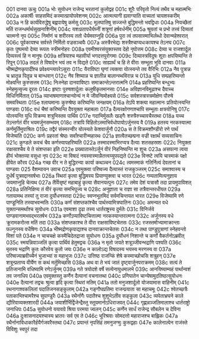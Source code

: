 001	दानवा ऊचुः
001a	भोः सुयोधन राजेन्द्र भरतानां कुलोद्वह
001c	शूरैः परिवृतो नित्यं तथैव च महात्मभिः
002a	अकार्षीः साहसमिदं कस्मात्प्रायोपवेशनम्
002c	आत्मत्यागी ह्यवाग्याति वाच्यतां चायशस्करीम्
003a	न हि कार्यविरुद्धेषु बह्वपायेषु कर्मसु
003c	मूलघातिषु सज्जन्ते बुद्धिमन्तो भवद्विधाः
004a	नियच्छैतां मतिं राजन्धर्मार्थसुखनाशिनीम्
004c	यशःप्रतापधैर्यघ्नीं शत्रूणां हर्षवर्धनीम्
005a	श्रूयतां च प्रभो तत्त्वं दिव्यतां चात्मनो नृप
005c	निर्माणं च शरीरस्य ततो धैर्यमवाप्नुहि
006a	पुरा त्वं तपसास्माभिर्लब्धो देवान्महेश्वरात्
006c	पूर्वकायश्च सर्वस्ते निर्मितो वज्रसञ्चयैः
007a	अस्त्रैरभेद्यः शस्त्रैश्चाप्यधःकायश्च तेऽनघ
007c	कृतः पुष्पमयो देव्या रूपतः स्त्रीमनोहरः
008a	एवमीश्वरसंयुक्तस्तव देहो नृपोत्तम
008c	देव्या च राजशार्दूल दिव्यस्त्वं हि न मानुषः
009a	क्षत्रियाश्च महावीर्या भगदत्तपुरोगमाः
009c	दिव्यास्त्रविदुषः शूराः क्षपयिष्यन्ति ते रिपून्
010a	तदलं ते विषादेन भयं तव न विद्यते
010c	साह्यार्थं च हि ते वीराः सम्भूता भुवि दानवाः
011a	भीष्मद्रोणकृपादींश्च प्रवेक्ष्यन्त्यपरेऽसुराः
011c	यैराविष्टा घृणां त्यक्त्वा योत्स्यन्ते तव वैरिभिः
012a	नैव पुत्रान्न च भ्रातॄन्न पितॄन्न च बान्धवान्
012c	नैव शिष्यान्न च ज्ञातीन्न बालान्स्थविरान्न च
013a	युधि सम्प्रहरिष्यन्तो मोक्ष्यन्ति कुरुसत्तम
013c	निःस्नेहा दानवाविष्टाः समाक्रान्तेऽन्तरात्मनि
014a	प्रहरिष्यन्ति बन्धुभ्यः स्नेहमुत्सृज्य दूरतः
014c	हृष्टाः पुरुषशार्दूलाः कलुषीकृतमानसाः
014e	अविज्ञानविमूढाश्च दैवाच्च विधिनिर्मितात्
015a	व्याभाषमाणाश्चान्योन्यं न मे जीवन्विमोक्ष्यसे
015c	सर्वशस्त्रास्त्रमोक्षेण पौरुषे समवस्थिताः
015e	श्लाघमानाः कुरुश्रेष्ठ करिष्यन्ति जनक्षयम्
016a	तेऽपि शक्त्या महात्मानः प्रतियोत्स्यन्ति पाण्डवाः
016c	वधं चैषां करिष्यन्ति दैवयुक्ता महाबलाः
017a	दैत्यरक्षोगणाश्चापि सम्भूताः क्षत्रयोनिषु
017c	योत्स्यन्ति युधि विक्रम्य शत्रुभिस्तव पार्थिव
017e	गदाभिर्मुसलैः खड्गैः शस्त्रैरुच्चावचैस्तथा
018a	यच्च तेऽन्तर्गतं वीर भयमर्जुनसम्भवम्
018c	तत्रापि विहितोऽस्माभिर्वधोपायोऽर्जुनस्य वै
019a	हतस्य नरकस्यात्मा कर्णमूर्तिमुपाश्रितः
019c	तद्वैरं संस्मरन्वीर योत्स्यते केशवार्जुनौ
020a	स ते विक्रमशौण्डीरो रणे पार्थं विजेष्यति
020c	कर्णः प्रहरतां श्रेष्ठः सर्वांश्चारीन्महारथः
021a	ज्ञात्वैतच्छद्मना वज्री रक्षार्थं सव्यसाचिनः
021c	कुण्डले कवचं चैव कर्णस्यापहरिष्यति
022a	तस्मादस्माभिरप्यत्र दैत्याः शतसहस्रशः
022c	नियुक्ता राक्षसाश्चैव ये ते संशप्तका इति
022e	प्रख्यातास्तेऽर्जुनं वीरं निहनिष्यन्ति मा शुचः
023a	असपत्ना त्वया हीयं भोक्तव्या वसुधा नृप
023c	मा विषादं नयस्वास्मान्नैतत्त्वय्युपपद्यते
023e	विनष्टे त्वयि चास्माकं पक्षो हीयेत कौरव
024a	गच्छ वीर न ते बुद्धिरन्या कार्या कथञ्चन
024c	त्वमस्माकं गतिर्नित्यं देवतानां च पाण्डवाः
025	वैशम्पायन उवाच
025a	एवमुक्त्वा परिष्वज्य दैत्यास्तं राजकुञ्जरम्
025c	समाश्वास्य च दुर्धर्षं पुत्रवद्दानवर्षभाः
026a	स्थिरां कृत्वा बुद्धिमस्य प्रियाण्युक्त्वा च भारत
026c	गम्यतामित्यनुज्ञाय जयमाप्नुहि चेत्यथ
027a	तैर्विसृष्टं महाबाहुं कृत्या सैवानयत्पुनः
027c	तमेव देशं यत्रासौ तदा प्रायमुपाविशत्
028a	प्रतिनिक्षिप्य तं वीरं कृत्या समभिपूज्य च
028c	अनुज्ञाता च राज्ञा सा तत्रैवान्तरधीयत
029a	गतायामथ तस्यां तु राजा दुर्योधनस्तदा
029c	स्वप्नभूतमिदं सर्वमचिन्तयत भारत
029e	विजेष्यामि रणे पाण्डूनिति तस्याभवन्मतिः
030a	कर्णं संशप्तकांश्चैव पार्थस्यामित्रघातिनः
030c	अमन्यत वधे युक्तान्समर्थांश्च सुयोधनः
031a	एवमाशा दृढा तस्य धार्तराष्ट्रस्य दुर्मतेः
031c	विनिर्जये पाण्डवानामभवद्भरतर्षभ
032a	कर्णोऽप्याविष्टचित्तात्मा नरकस्यान्तरात्मना
032c	अर्जुनस्य वधे क्रूरामकरोत्स मतिं तदा
033a	संशप्तकाश्च ते वीरा राक्षसाविष्टचेतसः
033c	रजस्तमोभ्यामाक्रान्ताः फल्गुनस्य वधैषिणः
034a	भीष्मद्रोणकृपाद्याश्च दानवाक्रान्तचेतसः
034c	न तथा पाण्डुपुत्राणां स्नेहवन्तो विशां पते
034e	न चाचचक्षे कस्मैचिदेतद्राजा सुयोधनः
035a	दुर्योधनं निशान्ते च कर्णो वैकर्तनोऽब्रवीत्
035c	स्मयन्निवाञ्जलिं कृत्वा पार्थिवं हेतुमद्वचः
036a	न मृतो जयते शत्रूञ्जीवन्भद्राणि पश्यति
036c	मृतस्य भद्राणि कुतः कौरवेय कुतो जयः
036e	न कालोऽद्य विषादस्य भयस्य मरणस्य वा
037a	परिष्वज्याब्रवीच्चैनं भुजाभ्यां स महाभुजः
037c	उत्तिष्ठ राजन्किं शेषे कस्माच्छोचसि शत्रुहन्
037e	शत्रून्प्रताप्य वीर्येण स कथं मर्तुमिच्छसि
038a	अथ वा ते भयं जातं दृष्ट्वार्जुनपराक्रमम्
038c	सत्यं ते प्रतिजानामि वधिष्यामि रणेऽर्जुनम्
039a	गते त्रयोदशे वर्षे सत्येनायुधमालभे
039c	आनयिष्याम्यहं पार्थान्वशं तव जनाधिप
040a	एवमुक्तस्तु कर्णेन दैत्यानां वचनात्तथा
040c	प्रणिपातेन चान्येषामुदतिष्ठत्सुयोधनः
040e	दैत्यानां तद्वचः श्रुत्वा हृदि कृत्वा स्थिरां मतिम्
041a	ततो मनुजशार्दूलो योजयामास वाहिनीम्
041c	रथनागाश्वकलिलां पदातिजनसङ्कुलाम्
042a	गङ्गौघप्रतिमा राजन्प्रयाता सा महाचमूः
042c	श्वेतच्छत्रैः पताकाभिश्चामरैश्च सुपाण्डुरैः
043a	रथैर्नागैः पदातैश्च शुशुभेऽतीव सङ्कुला
043c	व्यपेताभ्रघने काले द्यौरिवाव्यक्तशारदी
044a	जयाशीर्भिर्द्विजेन्द्रैस्तु स्तूयमानोऽधिराजवत्
044c	गृह्णन्नञ्जलिमालाश्च धार्तराष्ट्रो जनाधिपः
045a	सुयोधनो ययावग्रे श्रिया परमया ज्वलन्
045c	कर्णेन सार्धं राजेन्द्र सौबलेन च देविना
046a	दुःशासनादयश्चास्य भ्रातरः सर्व एव ते
046c	भूरिश्रवाः सोमदत्तो महाराजश्च बाह्लिकः
047a	रथैर्नानाविधाकारैर्हयैर्गजवरैस्तथा
047c	प्रयान्तं नृपसिंहं तमनुजग्मुः कुरूद्वहाः
047e	कालेनाल्पेन राजंस्ते विविशुः स्वपुरं तदा
